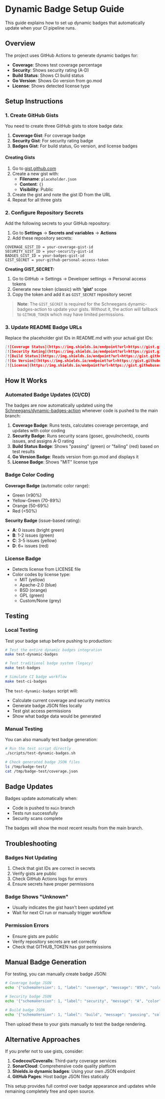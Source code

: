 # Dynamic Badge Setup Guide

This guide explains how to set up dynamic badges that automatically update when your CI pipeline runs.

## Overview

The project uses GitHub Actions to generate dynamic badges for:
- **Coverage**: Shows test coverage percentage
- **Security**: Shows security rating (A-D)
- **Build Status**: Shows CI build status
- **Go Version**: Shows Go version from go.mod
- **License**: Shows detected license type

## Setup Instructions

### 1. Create GitHub Gists

You need to create three GitHub gists to store badge data:

1. **Coverage Gist**: For coverage badge
2. **Security Gist**: For security rating badge  
3. **Badges Gist**: For build status, Go version, and license badges

#### Creating Gists

1. Go to [gist.github.com](https://gist.github.com)
2. Create a new gist with:
   - **Filename**: `placeholder.json`
   - **Content**: `{}`
   - **Visibility**: Public
3. Create the gist and note the gist ID from the URL
4. Repeat for all three gists

### 2. Configure Repository Secrets

Add the following secrets to your GitHub repository:

1. Go to **Settings** → **Secrets and variables** → **Actions**
2. Add these repository secrets:

```
COVERAGE_GIST_ID = your-coverage-gist-id
SECURITY_GIST_ID = your-security-gist-id  
BADGES_GIST_ID = your-badges-gist-id
GIST_SECRET = your-github-personal-access-token
```

**Creating GIST_SECRET:**
1. Go to GitHub → Settings → Developer settings → Personal access tokens
2. Generate new token (classic) with **'gist'** scope
3. Copy the token and add it as `GIST_SECRET` repository secret

> **Note**: The `GIST_SECRET` is required for the Schneegans dynamic-badges-action to update your gists. Without it, the action will fallback to `GITHUB_TOKEN` which may have limited permissions.

### 3. Update README Badge URLs

Replace the placeholder gist IDs in README.md with your actual gist IDs:

```markdown
[![Coverage Status](https://img.shields.io/endpoint?url=https://gist.githubusercontent.com/rhino11/YOUR_COVERAGE_GIST_ID/raw/pivot-coverage.json)](https://github.com/rhino11/pivot/actions)
[![Security Rating](https://img.shields.io/endpoint?url=https://gist.githubusercontent.com/rhino11/YOUR_SECURITY_GIST_ID/raw/pivot-security.json)](https://github.com/rhino11/pivot/security)
[![Build Status](https://img.shields.io/endpoint?url=https://gist.githubusercontent.com/rhino11/YOUR_BADGES_GIST_ID/raw/pivot-build.json)](https://github.com/rhino11/pivot/actions)
[![Go Version](https://img.shields.io/endpoint?url=https://gist.githubusercontent.com/rhino11/YOUR_BADGES_GIST_ID/raw/pivot-go-version.json)](https://golang.org)
[![License](https://img.shields.io/endpoint?url=https://gist.githubusercontent.com/rhino11/YOUR_BADGES_GIST_ID/raw/pivot-license.json)](https://opensource.org/licenses/MIT)
```

## How It Works

### Automated Badge Updates (CI/CD)

The badges are now automatically updated using the [Schneegans/dynamic-badges-action](https://github.com/Schneegans/dynamic-badges-action) whenever code is pushed to the main branch:

1. **Coverage Badge**: Runs tests, calculates coverage percentage, and updates with color coding
2. **Security Badge**: Runs security scans (gosec, govulncheck), counts issues, and assigns A-D rating
3. **Build Status Badge**: Shows "passing" (green) or "failing" (red) based on test results
4. **Go Version Badge**: Reads version from go.mod and displays it
5. **License Badge**: Shows "MIT" license type

### Badge Color Coding

**Coverage Badge** (automatic color range):
- Green (≥90%)
- Yellow-Green (70-89%)  
- Orange (50-69%)
- Red (<50%)

**Security Badge** (issue-based rating):
- **A**: 0 issues (bright green)
- **B**: 1-2 issues (green)
- **C**: 3-5 issues (yellow)
- **D**: 6+ issues (red)

### License Badge
- Detects license from LICENSE file
- Color codes by license type:
  - MIT (yellow)
  - Apache-2.0 (blue)
  - BSD (orange)
  - GPL (green)
  - Custom/None (grey)

## Testing

### Local Testing

Test your badge setup before pushing to production:

```bash
# Test the entire dynamic badges integration
make test-dynamic-badges

# Test traditional badge system (legacy)
make test-badges

# Simulate CI badge workflow  
make test-ci-badges
```

The `test-dynamic-badges` script will:
- Calculate current coverage and security metrics
- Generate badge JSON files locally
- Test gist access permissions
- Show what badge data would be generated

### Manual Testing

You can also manually test badge generation:

```bash
# Run the test script directly
./scripts/test-dynamic-badges.sh

# Check generated badge JSON files
ls /tmp/badge-test/
cat /tmp/badge-test/coverage.json
```

## Badge Updates

Badges update automatically when:
- Code is pushed to `main` branch
- Tests run successfully
- Security scans complete

The badges will show the most recent results from the main branch.

## Troubleshooting

### Badges Not Updating
1. Check that gist IDs are correct in secrets
2. Verify gists are public
3. Check GitHub Actions logs for errors
4. Ensure secrets have proper permissions

### Badge Shows "Unknown"
- Usually indicates the gist hasn't been updated yet
- Wait for next CI run or manually trigger workflow

### Permission Errors
- Ensure gists are public
- Verify repository secrets are set correctly
- Check that GITHUB_TOKEN has gist permissions

## Manual Badge Generation

For testing, you can manually create badge JSON:

```bash
# Coverage badge JSON
echo '{"schemaVersion": 1, "label": "coverage", "message": "85%", "color": "brightgreen"}' > coverage.json

# Security badge JSON  
echo '{"schemaVersion": 1, "label": "security", "message": "A", "color": "brightgreen"}' > security.json

# Build badge JSON
echo '{"schemaVersion": 1, "label": "build", "message": "passing", "color": "brightgreen"}' > build.json
```

Then upload these to your gists manually to test the badge rendering.

## Alternative Approaches

If you prefer not to use gists, consider:

1. **Codecov/Coveralls**: Third-party coverage services
2. **SonarCloud**: Comprehensive code quality platform
3. **Shields.io dynamic badges**: Using your own JSON endpoint
4. **GitHub Pages**: Host badge JSON files statically

This setup provides full control over badge appearance and updates while remaining completely free and open source.
